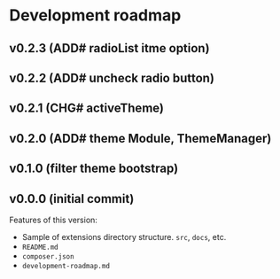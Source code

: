 # Development roadmap

## v0.2.3 (ADD# radioList itme option)


## v0.2.2 (ADD# uncheck radio button)


## v0.2.1 (CHG# activeTheme)


## v0.2.0 (ADD# theme Module, ThemeManager)


## v0.1.0 (filter theme bootstrap)


## v0.0.0 (initial commit)

Features of this version:

* Sample of extensions directory structure. `src`, `docs`, etc.
* `README.md`
* `composer.json`
* `development-roadmap.md`
